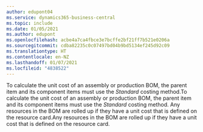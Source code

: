 ```yaml
---
author: edupont04
ms.service: dynamics365-business-central
ms.topic: include
ms.date: 01/05/2021
ms.author: edupont
ms.openlocfilehash: acbe4a7ca4fbce3e7bcffe2bf21ff7b521e0206a
ms.sourcegitcommit: cdba82235c0c07497bd04b9bd5134ef245d92c09
ms.translationtype: HT
ms.contentlocale: en-NZ
ms.lasthandoff: 01/07/2021
ms.locfileid: "4838522"
---
```

<span data-ttu-id="1e48c-101">To calculate the unit cost of an assembly or production BOM, the parent item and its component items must use the *Standard* costing method.</span><span class="sxs-lookup"><span data-stu-id="1e48c-101">To calculate the unit cost of an assembly or production BOM, the parent item and its component items must use the *Standard* costing method.</span></span> <span data-ttu-id="1e48c-102">Any resources in the BOM are rolled up if they have a unit cost that is defined on the resource card.</span><span class="sxs-lookup"><span data-stu-id="1e48c-102">Any resources in the BOM are rolled up if they have a unit cost that is defined on the resource card.</span></span>

